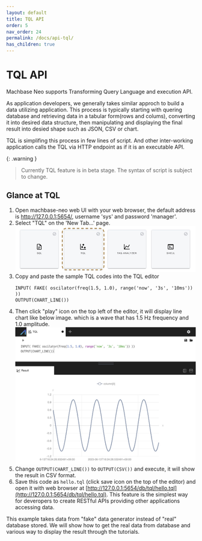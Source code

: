 ```yaml
---
layout: default
title: TQL API
order: 5
nav_order: 24
permalink: /docs/api-tql/
has_children: true
---
```


# TQL API

Machbase Neo supports Transforming Query Language and execution API.

As application developers, we generally takes similar approch to build a data utilizing application.
This process is typically starting with quering database and retrieving data in a tabular form(rows and colums), converting it into desired data structure,
then manipulating and displaying the final result into desied shape such as JSON, CSV or chart.

TQL is simplifing this process in few lines of script. And other inter-working application calls the TQL via HTTP endpoint as if it is an executable API.


{: .warning }
> Currently TQL feature is in beta stage. The syntax of script is subject to change.

## Glance at TQL

1. Open machbase-neo web UI with your web browser, the default address is http://127.0.0.1:5654/, username 'sys' and password 'manager'.
2. Select "TQL" on the 'New Tab...' page.
    ![new_tql](./img/new_tql.jpg)
3. Copy and paste the sample TQL codes into the TQL editor
    ```
    INPUT( FAKE( oscilator(freq(1.5, 1.0), range('now', '3s', '10ms')) ))
    OUTPUT(CHART_LINE())
    ```
4. Then click "play" icon on the top left of the editor, it will display line chart like below image.
    which is a wave that has 1.5 Hz frequency and 1.0 amplitude.
    ![fake_chartline](./img/fake_chartline.jpg)
5. Change `OUTPUT(CHART_LINE())` to `OUTPUT(CSV())` and execute, it will show the result in CSV format.
6. Save this code as `hello.tql` (click save icon on the top of the editor) and open it with web browser at [http://127.0.0.1:5654/db/tql/hello.tql](http://127.0.0.1:5654/db/tql/hello.tql).
This feature is the simplest way for deveropers to create RESTful APIs providing other applications accessing data.

This example takes data from "fake" data generator instead of "real" database stored.
We will show how to get the real data from database and various way to display the result through the tutorials.